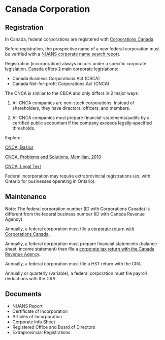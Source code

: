 # Canada Corporation

## Registration

In Canada, federal corporations are registered with [Corporations Canada](https://www.ic.gc.ca/eic/site/cd-dgc.nsf/eng/home).

Before registration, the prospective name of a new federal corporation must be verified with a [NUANS corporate name search report](https://www.ic.gc.ca/eic/site/075.nsf/eng/home).

Registration (incorporation) always occurs under a specific corporate legislation. Canada offers 2 main corporate legislations:

* Canada Business Corporations Act (CBCA)
* Canada Not-for-profit Corporations Act (CNCA)

The CNCA is similar to the CBCA and only differs in 2 major ways:

1. All CNCA companies are non-stock corporations. Instead of shareholders, they have directors, officers, and members.

2. All CNCA companies must prepare financial-statements/audits by a certified public accountant if the company exceeds legally-specified thresholds.

Explore:

[CNCA, Basics](https://www.ic.gc.ca/eic/site/cd-dgc.nsf/eng/cs07310.html)

[CNCA, Problems and Solutions, Mcmillan, 2010](https://mcmillan.ca/Files/121633_Practitioners%20Guide%20to%20the%20New%20Canada%20Not%20for%20Profit%20Corporations%20Act%20(Wayne%20Gray)%20(2010).pdf)

[CNCA, Legal Text](https://laws-lois.justice.gc.ca/eng/acts/C-7.75/)

Federal incorporation may require extraprovincial registrations (ex. with Ontario for businesses operating in Ontario).

## Maintenance

Note: The federal corporation number (ID with Corporations Canada) is different from the federal business number (ID with Canada Revenue Agency).

Annually, a federal corporation must file a [corporate return with Corporations Canada](https://www.ic.gc.ca/eic/site/cd-dgc.nsf/eng/cs07016.html).

Annually, a federal corporation must prepare financial statements (balance sheet, income statement) then file a [corporate tax return with the Canada Revenue Agency](https://www.canada.ca/en/revenue-agency/services/tax/businesses/topics/corporations/corporation-income-tax-return.html).

Annually, a federal corporation must file a HST return with the CRA.

Annually or quarterly (variable), a federal corporation must file payroll deductions with the CRA.

## Documents

* NUANS Report
* Certificate of Incorporation
* Articles of Incorporation
* Corporate Info Sheet
* Registered Office and Board of Directors
* Extraprovincial Registrations
